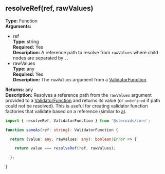 ## resolveRef(ref, rawValues)

**Type:** Function  
**Arguments:**
  - ref  
    **Type:** string  
    **Required:** Yes  
    **Description:** A reference path to resolve from `rawValues` where child nodes are separated by `.`.
  - rawValues  
    **Type:** any  
    **Required:** Yes  
    **Description:** The `rawValues` argument from a [ValidatorFunction](../router-decorator/routedefinition/validationrule/validatorfunction).

**Returns:** any  
**Description:** Resolves a reference path from the `rawValues` argument provided to a [ValidatorFunction](../router-decorator/routedefinition/validationrule/validatorfunction) and returns its value (or `undefined` if path could not be resolved). This is useful for creating validator function factories that validate based on a reference (similar to [a](../validatorfunction-factories/#numgtrefref)).

```ts
import { resolveRef, ValidatorFunction } from '@steroids/core';

function sameAs(ref: string): ValidatorFunction {

  return (value: any, rawValues: any): boolean|Error => {

    return value === resolveRef(ref, rawValues);

  };

}
```
